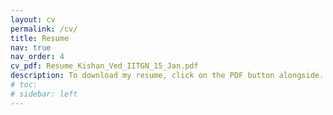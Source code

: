 ```yaml
---
layout: cv
permalink: /cv/
title: Resume
nav: true
nav_order: 4
cv_pdf: Resume_Kishan_Ved_IITGN_15_Jan.pdf
description: To download my resume, click on the PDF button alongside.
# toc:
# sidebar: left
---
```

